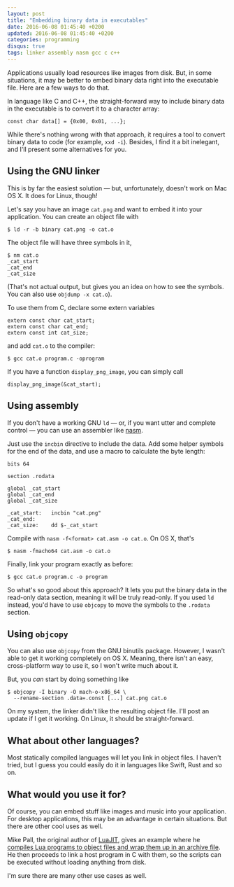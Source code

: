 ```yaml
---
layout: post
title: "Embedding binary data in executables"
date: 2016-06-08 01:45:40 +0200
updated: 2016-06-08 01:45:40 +0200
categories: programming
disqus: true
tags: linker assembly nasm gcc c c++
---
```


Applications usually load resources like images from disk. But, in some
situations, it may be better to embed binary data right into the executable
file. Here are a few ways to do that.

In language like C and C++, the straight-forward way to include binary data in
the executable is to convert it to a character array:

    const char data[] = {0x00, 0x01, ...};

While there's nothing wrong with that approach, it requires a tool to convert
binary data to code (for example, `xxd -i`). Besides, I find it a bit
inelegant, and I'll present some alternatives for you.

Using the GNU linker
--------------------

This is by far the easiest solution — but, unfortunately, doesn't work on Mac
OS X. It does for Linux, though!

Let's say you have an image `cat.png` and want to embed it into your
application. You can create an object file with

    $ ld -r -b binary cat.png -o cat.o

The object file will have three symbols in it,

    $ nm cat.o
    _cat_start
    _cat_end
    _cat_size

(That's not actual output, but gives you an idea on how to see the symbols. You
can also use `objdump -x cat.o`).

To use them from C, declare some extern variables

    extern const char cat_start;
    extern const char cat_end;
    extern const int cat_size;

and add `cat.o` to the compiler:

    $ gcc cat.o program.c -oprogram

If you have a function `display_png_image`, you can simply call

    display_png_image(&cat_start);

Using assembly
--------------

If you don't have a working GNU `ld` — or, if you want utter and complete
control — you can use an assembler like <a href="http://www.nasm.us">nasm</a>.

Just use the `incbin` directive to include the data. Add some helper symbols
for the end of the data, and use a macro to calculate the byte length:

    bits 64

    section .rodata

    global _cat_start
    global _cat_end
    global _cat_size

    _cat_start:   incbin "cat.png"
    _cat_end:
    _cat_size:    dd $-_cat_start

Compile with `nasm -f<format> cat.asm -o cat.o`. On OS X, that's

    $ nasm -fmacho64 cat.asm -o cat.o

Finally, link your program exactly as before:

    $ gcc cat.o program.c -o program

So what's so good about this approach? It lets you put the binary data in the
read-only data section, meaning it will be truly read-only. If you used `ld`
instead, you'd have to use `objcopy` to move the symbols to the `.rodata`
section.

Using `objcopy`
---------------

You can also use `objcopy` from the GNU binutils package. However, I wasn't
able to get it working completely on OS X. Meaning, there isn't an easy,
cross-platform way to use it, so I won't write much about it.

But, you *can* start by doing something like

    $ objcopy -I binary -O mach-o-x86_64 \
      --rename-section .data=.const [...] cat.png cat.o

On my system, the linker didn't like the resulting object file. I'll post an
update if I get it working. On Linux, it should be straight-forward.

What about other languages?
---------------------------

Most statically compiled languages will let you link in object files. I haven't
tried, but I guess you could easily do it in languages like Swift, Rust and so
on.

What would you use it for?
--------------------------

Of course, you can embed stuff like images and music into your application. For
desktop applications, this may be an advantage in certain situations. But there
are other cool uses as well.

Mike Pall, the original author of <a href="http://luajit.org">LuaJIT</a>, gives
an example where he <a
href="http://stackoverflow.com/a/11318414/21028">compiles Lua programs to
object files and wrap them up in an archive file</a>. He then proceeds to link
a host program in C with them, so the scripts can be executed without loading
anything from disk.

I'm sure there are many other use cases as well.

